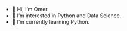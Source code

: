 - 👋 Hi, I’m Omer.
- 👀 I’m interested in Python and Data Science.
- 🌱 I’m currently learning Python.
